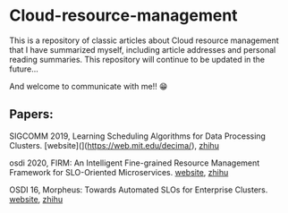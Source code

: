 # Cloud-resource-management

This is a repository of classic articles about Cloud resource management that I have summarized myself, including article addresses and personal reading summaries. This repository will continue to be updated in the future...

And welcome to communicate with me!! 😁

## Papers:

SIGCOMM 2019, Learning Scheduling Algorithms for Data Processing Clusters. [website](](https://web.mit.edu/decima/), [zhihu](https://zhuanlan.zhihu.com/p/410761376)

osdi 2020, FIRM: An Intelligent Fine-grained Resource Management Framework for SLO-Oriented Microservices. [website](https://www.usenix.org/conference/osdi20/presentation/qiu), [zhihu](https://zhuanlan.zhihu.com/p/523974566)

OSDI 16, Morpheus: Towards Automated SLOs for Enterprise Clusters. [website](https://www.usenix.org/conference/osdi16/technical-sessions/presentation/jyothi), [zhihu](https://zhuanlan.zhihu.com/p/529397407)
